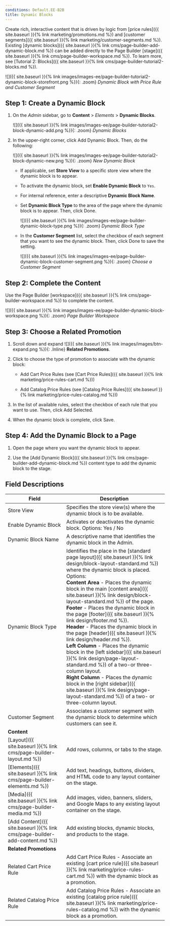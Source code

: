 ```yaml
---
conditions: Default.EE-B2B
title: Dynamic Blocks
---
```


Create rich, interactive content that is driven by logic from [price rules]({{ site.baseurl }}{% link marketing/promotions.md %}) and [customer segments]({{ site.baseurl }}{% link marketing/customer-segments.md %}). Existing [dynamic blocks]({{ site.baseurl }}{% link cms/page-builder-add-dynamic-block.md %}) can be added directly to the Page Builder [stage]({{ site.baseurl }}{% link cms/page-builder-workspace.md %}). To learn more, see [Tutorial 2: Blocks]({{ site.baseurl }}{% link cms/page-builder-tutorial2-blocks.md %}).

![]({{ site.baseurl }}{% link images/images-ee/page-builder-tutorial2-dynamic-block-storefront.png %}){: .zoom}
_Dynamic Block with Price Rule and Customer Segment_

## Step 1: Create a Dynamic Block

1. On the _Admin_ sidebar, go to **Content** > _Elements_ > **Dynamic Blocks**.

   ![]({{ site.baseurl }}{% link images/images-ee/page-builder-tutorial2-block-dynamic-add.png %}){: .zoom}
   _Dynamic Blocks_

1. In the upper-right corner, click <span class="btn">Add Dynamic Block</span>. Then, do the following:

      ![]({{ site.baseurl }}{% link images/images-ee/page-builder-tutorial2-block-dynamic-new.png %}){: .zoom}
      _New Dynamic Block_

   - If applicable, set **Store View** to a specific store view where the dynamic block is to appear.

   - To activate the dynamic block, set **Enable Dynamic Block** to `Yes`.

   - For internal reference, enter a descriptive **Dynamic Block Name**.

   - Set **Dynamic Block Type** to the area of the page where the dynamic block is to appear. Then, click <span class="btn">Done</span>.

      ![]({{ site.baseurl }}{% link images/images-ee/page-builder-dynamic-block-type.png %}){: .zoom}
      _Dynamic Block Type_

   - In the **Customer Segment** list, select the checkbox of each segment that you want to see the dynamic block. Then, click <span class="btn">Done</span> to save the setting.

      ![]({{ site.baseurl }}{% link images/images-ee/page-builder-dynamic-block-customer-segment.png %}){: .zoom}
      _Choose a Customer Segment_

## Step 2: Complete the Content

Use the Page Builder [workspace]({{ site.baseurl }}{% link cms/page-builder-workspace.md %}) to complete the content.

![]({{ site.baseurl }}{% link images/images-ee/page-builder-dynamic-block-workspace.png %}){: .zoom}
_Page Builder Workspace_

## Step 3: Choose a Related Promotion

1. Scroll down and expand ![]({{ site.baseurl }}{% link images/images/btn-expand.png %}){: .Inline} **Related Promotions**.

1. Click to choose the type of promotion to associate with the dynamic block:

   - <span class="btn">Add Cart Price Rules</span> (see [Cart Price Rules]({{ site.baseurl }}{% link marketing/price-rules-cart.md %}))

   - <span class="btn">Add Catalog Price Rules</span> (see [Catalog Price Rules]({{ site.baseurl }}{% link marketing/price-rules-catalog.md %}))

1. In the list of available rules, select the checkbox of each rule that you want to use. Then, click <span class="btn">Add Selected</span>.

1. When the dynamic block is complete, click <span class="btn">Save</span>.

## Step 4: Add the Dynamic Block to a Page

1. Open the page where you want the dynamic block to appear.

1. Use the [Add Dynamic Block]({{ site.baseurl }}{% link cms/page-builder-add-dynamic-block.md %}) content type to add the dynamic block to the stage.

##  Field Descriptions

|Field|Description|
|--- |--- |
|Store View|Specifies the store view(s) where the dynamic block is to be available.|
|Enable Dynamic Block|Activates or deactivates the dynamic block. Options: Yes / No|
|Dynamic Block Name|A descriptive name that identifies the dynamic block in the Admin.|
|Dynamic Block Type|Identifies the place in the [standard page layout]({{ site.baseurl }}{% link design/block-layout-standard.md %}) where the dynamic block is placed. Options: <br/>**Content Area** - Places the dynamic block in the main [content area]({{ site.baseurl }}{% link design/block-layout-standard.md %}) of the page. <br/>**Footer** - Places the dynamic block in the page [footer]({{ site.baseurl }}{% link design/footer.md %}). <br/>**Header** - Places the dynamic block in the page [header]({{ site.baseurl }}{% link design/header.md %}). <br/>**Left Column** - Places the dynamic block in the [left sidebar]({{ site.baseurl }}{% link design/page-layout-standard.md %}) of a two-or three-column layout. <br/>**Right Column** - Places the dynamic block in the [right sidebar]({{ site.baseurl }}{% link design/page-layout-standard.md %}) of a two- or three-column layout.|
|Customer Segment|Associates a customer segment with the dynamic block to determine which customers can see it.|
|**Content**||
|[Layout]({{ site.baseurl }}{% link cms/page-builder-layout.md %})|Add rows, columns, or tabs to the stage.|
|[Elements]({{ site.baseurl }}{% link cms/page-builder-elements.md %})|Add text, headings, buttons, dividers, and HTML code to any layout container on the stage.|
|[Media]({{ site.baseurl }}{% link cms/page-builder-media.md %})|Add images, video, banners, sliders, and Google Maps to any existing layout container on the stage.|
|[Add Content]({{ site.baseurl }}{% link cms/page-builder-add-content.md %})|Add existing blocks, dynamic blocks, and products to the stage.|
|**Related Promotions**||
|Related Cart Price Rule|<span class="btn">Add Cart Price Rules</span> - Associate an existing [cart price rule]({{ site.baseurl }}{% link marketing/price-rules-cart.md %}) with the dynamic block as a promotion.|
|Related Catalog Price Rule|<span class="btn">Add Catalog Price Rules</span> - Associate an existing [catalog price rule]({{ site.baseurl }}{% link marketing/price-rules-catalog.md %}) with the dynamic block as a promotion.|
